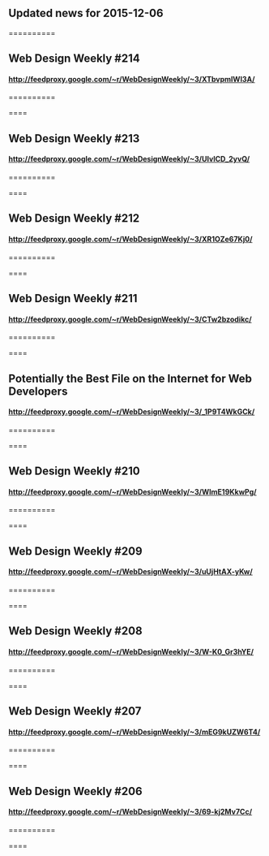 ## Updated news for 2015-12-06 

==========
## Web Design Weekly #214
#### http://feedproxy.google.com/~r/WebDesignWeekly/~3/XTbvpmlWl3A/

==========

====
## Web Design Weekly #213
#### http://feedproxy.google.com/~r/WebDesignWeekly/~3/UIvlCD_2yvQ/

==========

====
## Web Design Weekly #212
#### http://feedproxy.google.com/~r/WebDesignWeekly/~3/XR1OZe67Kj0/

==========

====
## Web Design Weekly #211
#### http://feedproxy.google.com/~r/WebDesignWeekly/~3/CTw2bzodikc/

==========

====
## Potentially the Best File on the Internet for Web Developers
#### http://feedproxy.google.com/~r/WebDesignWeekly/~3/_1P9T4WkGCk/

==========

====
## Web Design Weekly #210
#### http://feedproxy.google.com/~r/WebDesignWeekly/~3/WlmE19KkwPg/

==========

====
## Web Design Weekly #209
#### http://feedproxy.google.com/~r/WebDesignWeekly/~3/uUjHtAX-yKw/

==========

====
## Web Design Weekly #208
#### http://feedproxy.google.com/~r/WebDesignWeekly/~3/W-K0_Gr3hYE/

==========

====
## Web Design Weekly #207
#### http://feedproxy.google.com/~r/WebDesignWeekly/~3/mEG9kUZW6T4/

==========

====
## Web Design Weekly #206
#### http://feedproxy.google.com/~r/WebDesignWeekly/~3/69-kj2Mv7Cc/

==========

====
